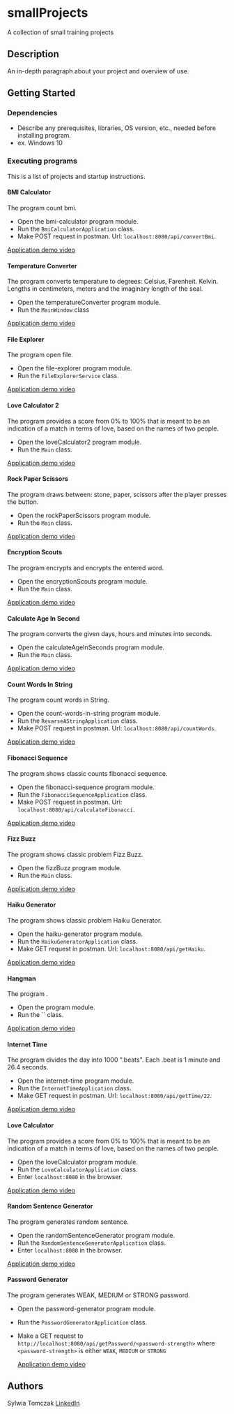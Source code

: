 # smallProjects
 A collection of small training projects
 
 ## Description
 
 An in-depth paragraph about your project and overview of use.
 
 ## Getting Started
 
 ### Dependencies
 
 * Describe any prerequisites, libraries, OS version, etc., needed before installing program.
 * ex. Windows 10
 
 ### Executing programs
This is a list of projects and startup instructions.



 #### BMI Calculator
 The program count bmi.
 
 * Open the bmi-calculator program module.
 * Run the `BmiCalculatorApplication` class.
 * Make POST request in postman. Url: `localhost:8080/api/convertBmi`.
 
 [Application demo video](https://www.google.com)

 #### Temperature Converter
The program converts temperature to degrees: Celsius, Farenheit. Kelvin. Lengths in centimeters, meters and the imaginary length of the seal.
 
* Open the temperatureConverter program module.
* Run the `MainWindow` class

[Application demo video](https://www.google.com)

 #### File Explorer
 The program open file.
 
 * Open the file-explorer program module.
 * Run the `FileExplorerService` class.
 
 [Application demo video](https://www.google.com)

 #### Love Calculator 2
 The program provides a score from 0% to 100% that is meant to be an indication of a match in terms of love, based on the names of two people.
  
 * Open the loveCalculator2 program module.
 * Run the `Main` class.
  
 [Application demo video](https://www.google.com)

 #### Rock Paper Scissors
  The program draws between: stone, paper, scissors after the player presses the button.

 * Open the rockPaperScissors program module.
 * Run the `Main` class.
   
 [Application demo video](https://www.google.com)
 
 #### Encryption Scouts
 The program encrypts and encrypts the entered word.
 
 * Open the encryptionScouts program module.
 * Run the `Main` class.
 
 [Application demo video](https://www.google.com)

 #### Calculate Age In Second
 The program converts the given days, hours and minutes into seconds.
 
 * Open the calculateAgeInSeconds program module.
 * Run the `Main` class.
 
 [Application demo video](https://www.google.com)
 
 #### Count Words In String
 The program count words in String.
 
 * Open the count-words-in-string program module.
 * Run the `RevarseAStringApplication` class.
 * Make POST request in postman. Url: `localhost:8080/api/countWords`.
  
 [Application demo video](https://www.google.com)
 
 #### Fibonacci Sequence
 The program shows classic counts fibonacci sequence.
   
 * Open the fibonacci-sequence program module.
 * Run the `FibonacciSequenceApplication` class.
 * Make POST request in postman. Url: `localhost:8080/api/calculateFibonacci`.
   
  [Application demo video](https://www.google.com)
  
  #### Fizz Buzz
  The program shows classic problem Fizz Buzz.
     
  * Open the fizzBuzz program module.
  * Run the `Main` class.
     
  [Application demo video](https://www.google.com)
  
  #### Haiku Generator
  The program shows classic problem Haiku Generator.
       
  * Open the haiku-generator program module.
  * Run the `HaikuGeneratorApplication` class.
  * Make GET request in postman. Url: `localhost:8080/api/getHaiku`.
       
  [Application demo video](https://www.google.com)
  
  #### Hangman
  The program .
         
  * Open the  program module.
  * Run the `` class.
         
  [Application demo video](https://www.google.com)
    
  #### Internet Time
  The program divides the day into 1000 ".beats". Each .beat is 1 minute and 26.4 seconds.
             
  * Open the internet-time program module.
  * Run the `InternetTimeApplication` class.
  * Make GET request in postman. Url: `localhost:8080/api/getTime/22`.
            
  [Application demo video](https://www.google.com)
  
  #### Love Calculator
  The program provides a score from 0% to 100% that is meant to be an indication of a match in terms of love, based on the names of two people. 
               
  * Open the loveCalculator program module.
  * Run the `LoveCalculatorApplication` class.
  * Enter `localhost:8080` in the browser.
  
  [Application demo video](https://www.google.com)
  
  #### Random Sentence Generator
  The program generates random sentence.
                 
  * Open the randomSentenceGenerator program module.
  * Run the `RandomSentenceGeneratorApplication` class.
  * Enter `localhost:8080` in the browser.
    
  [Application demo video](https://www.google.com)
  
  #### Password Generator 
  The program generates WEAK, MEDIUM or STRONG password.
                   
  * Open the password-generator program module.
  * Run the `PasswordGeneratorApplication` class.
  * Make a GET request to `http://localhost:8080/api/getPassword/<password-strength>` where `<password-strength>` is either `WEAK`, `MEDIUM` or `STRONG` 
  
    [Application demo video](https://www.google.com)
 ## Authors
 
Sylwia Tomczak
[LinkedIn](https://www.linkedin.com/in/syltom/)

 
 